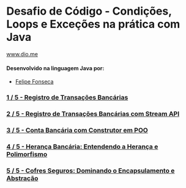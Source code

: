 # Desafio de Código - Condições, Loops e Exceções na prática com Java

www.dio.me

#### Desenvolvido na linguagem Java por:
- [Felipe Fonseca](https://github.com/lipefnsc)

### [1 / 5 - Registro de Transações Bancárias](https://github.com/lipefnsc/desafio-de-codigo-java-oop/tree/main/src/primeiro)
### [2 / 5 - Registro de Transações Bancárias com Stream API](https://github.com/lipefnsc/desafio-de-codigo-java-oop/tree/main/src/segundo)
### [3 / 5 - Conta Bancária com Construtor em POO](https://github.com/lipefnsc/desafio-de-codigo-java-oop/tree/main/src/terceiro)
### [4 / 5 - Herança Bancária: Entendendo a Herança e Polimorfismo](https://github.com/lipefnsc/desafio-de-codigo-java-oop/tree/main/src/quarto)
### [5 / 5 - Cofres Seguros: Dominando o Encapsulamento e Abstração](https://github.com/lipefnsc/desafio-de-codigo-java-oop/tree/main/src/quinto)